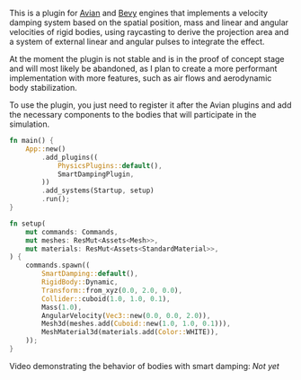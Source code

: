 This is a plugin for [Avian](https://github.com/Jondolf/avian) and [Bevy](https://github.com/bevyengine/bevy) engines that implements a velocity damping system based on the spatial position, mass and linear and angular velocities of rigid bodies, using raycasting to derive the projection area and a system of external linear and angular pulses to integrate the effect.

At the moment the plugin is not stable and is in the proof of concept stage and will most likely be abandoned, as I plan to create a more performant implementation with more features, such as air flows and aerodynamic body stabilization.

To use the plugin, you just need to register it after the Avian plugins and add the necessary components to the bodies that will participate in the simulation.
```rust
fn main() {
    App::new()
        .add_plugins((
            PhysicsPlugins::default(),
            SmartDampingPlugin,
        ))
        .add_systems(Startup, setup)
        .run();
}
```
```rust
fn setup(
    mut commands: Commands,
    mut meshes: ResMut<Assets<Mesh>>,
    mut materials: ResMut<Assets<StandardMaterial>>,
) {
    commands.spawn((
        SmartDamping::default(),
        RigidBody::Dynamic,
        Transform::from_xyz(0.0, 2.0, 0.0),
        Collider::cuboid(1.0, 1.0, 0.1),
        Mass(1.0),
        AngularVelocity(Vec3::new(0.0, 0.0, 2.0)),
        Mesh3d(meshes.add(Cuboid::new(1.0, 1.0, 0.1))),
        MeshMaterial3d(materials.add(Color::WHITE)),
    ));
}
```

Video demonstrating the behavior of bodies with smart damping:
*Not yet*
